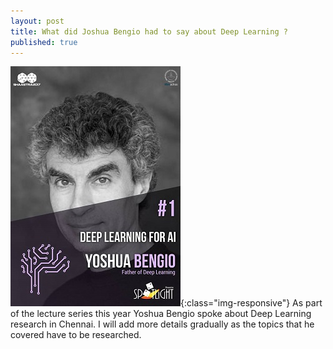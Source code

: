 ```yaml
---
layout: post
title: What did Joshua Bengio had to say about Deep Learning ?
published: true
---
```


![image-title-here](../images/Bengio.jpg){:class="img-responsive"} 
As part of the lecture series this year Yoshua Bengio spoke about Deep Learning research in Chennai. I will
add more details gradually as the topics that he covered have to be researched.
